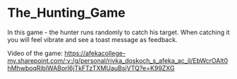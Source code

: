 # The_Hunting_Game
In this game - the hunter runs randomly to catch his target. 
When catching it you will feel vibrate and see a toast message as feedback.

Video of the game:
https://afekacollege-my.sharepoint.com/:v:/g/personal/rivka_doskoch_s_afeka_ac_il/EbWcrOAlt0hMhwboqRjblWABorI6jTkFTzTXMUauBsjVTQ?e=K99ZXG
